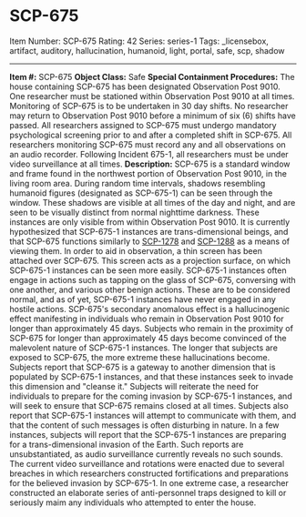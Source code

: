 # SCP-675
Item Number: SCP-675
Rating: 42
Series: series-1
Tags: _licensebox, artifact, auditory, hallucination, humanoid, light, portal, safe, scp, shadow

---

**Item #:** SCP-675
**Object Class:** Safe
**Special Containment Procedures:** The house containing SCP-675 has been designated Observation Post 9010. One researcher must be stationed within Observation Post 9010 at all times. Monitoring of SCP-675 is to be undertaken in 30 day shifts. No researcher may return to Observation Post 9010 before a minimum of six (6) shifts have passed. All researchers assigned to SCP-675 must undergo mandatory psychological screening prior to and after a completed shift in SCP-675.
All researchers monitoring SCP-675 must record any and all observations on an audio recorder. Following Incident 675-1, all researchers must be under video surveillance at all times.
**Description:** SCP-675 is a standard window and frame found in the northwest portion of Observation Post 9010, in the living room area. During random time intervals, shadows resembling humanoid figures (designated as SCP-675-1) can be seen through the window. These shadows are visible at all times of the day and night, and are seen to be visually distinct from normal nighttime darkness. These instances are only visible from within Observation Post 9010. It is currently hypothesized that SCP-675-1 instances are trans-dimensional beings, and that SCP-675 functions similarly to [SCP-1278](/scp-1278) and [SCP-1288](/scp-1288) as a means of viewing them.
In order to aid in observation, a thin screen has been attached over SCP-675. This screen acts as a projection surface, on which SCP-675-1 instances can be seen more easily.
SCP-675-1 instances often engage in actions such as tapping on the glass of SCP-675, conversing with one another, and various other benign actions. These are to be considered normal, and as of yet, SCP-675-1 instances have never engaged in any hostile actions.
SCP-675's secondary anomalous effect is a hallucinogenic effect manifesting in individuals who remain in Observation Post 9010 for longer than approximately 45 days. Subjects who remain in the proximity of SCP-675 for longer than approximately 45 days become convinced of the malevolent nature of SCP-675-1 instances. The longer that subjects are exposed to SCP-675, the more extreme these hallucinations become. Subjects report that SCP-675 is a gateway to another dimension that is populated by SCP-675-1 instances, and that these instances seek to invade this dimension and "cleanse it."
Subjects will reiterate the need for individuals to prepare for the coming invasion by SCP-675-1 instances, and will seek to ensure that SCP-675 remains closed at all times. Subjects also report that SCP-675-1 instances will attempt to communicate with them, and that the content of such messages is often disturbing in nature. In a few instances, subjects will report that the SCP-675-1 instances are preparing for a trans-dimensional invasion of the Earth. Such reports are unsubstantiated, as audio surveillance currently reveals no such sounds.
The current video surveillance and rotations were enacted due to several breaches in which researchers constructed fortifications and preparations for the believed invasion by SCP-675-1. In one extreme case, a researcher constructed an elaborate series of anti-personnel traps designed to kill or seriously maim any individuals who attempted to enter the house.